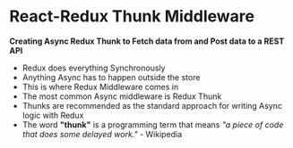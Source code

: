 # React-Redux Thunk Middleware

**Creating Async Redux Thunk to Fetch data from and Post data to a REST API**

- Redux does everything Synchronously 
- Anything Async has to happen outside the store 
- This is where Redux Middleware comes in
- The most common Async middleware is Redux Thunk
- Thunks are recommended as the standard approach for writing Async logic with Redux
- The word **"thunk"** is a programming term that means *"a piece of code that does some delayed work."* - Wikipedia